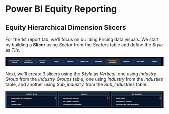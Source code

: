 # Power BI Equity Reporting

## Equity Hierarchical Dimension Slicers

For the 1st report tab, we'll focus on building Pricing data visuals. 
We start by building a **Slicer** using *Sector* from the *Sectors* table and define the *Style* as *Tile*.

![Power_BI_Pricing_Sector_Slicer.jpg](https://github.com/danvuk567/SP500-Stock-Analysis/blob/main/images/Power_BI_Pricing_Sector_Slicer.jpg?raw=true)

Next, we'll create 3 slicers using the *Style* as *Vertical*, one using *Industry Group* from the *Industry_Groups* table, one using *Industry* from the *Industies* table, 
and another using *Sub_industry* from the *Sub_Industries* table.

![Power_BI_Pricing_Industry_Group_Industry_Sub_Industry_Slicer.jpg](https://github.com/danvuk567/SP500-Stock-Analysis/blob/main/images/Power_BI_Pricing_Industry_Group_Industry_Sub_Industry_Slicer.jpg?raw=true)

